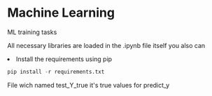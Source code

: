 # Machine Learning
ML training tasks

All necessary libraries are loaded in the .ipynb file itself
you also can
<li>
    Install the requirements using pip 
</li>
  
```python
pip install -r requirements.txt
```
File wich named test_Y_true it's true values for predict_y
